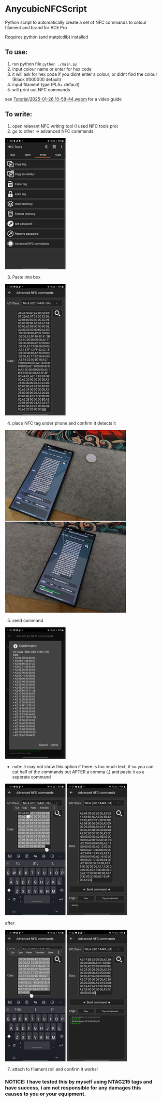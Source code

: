 # AnycubicNFCScript

Python script to automatically create a set of NFC commands to colour filament and brand for ACE Pro 

Requires python (and matplotlib) installed

## To use:

1. run python file `python ./main.py`
2. input colour name or enter for hex code
3. it will ask for hex code if you didnt enter a colour, or didnt find the colour (Black #000000 default)
4. input filament type (PLA+ default)
5. will print out NFC commands
 
 
see <a href="Tutorial/2025-01-26 10-58-44.webm">Tutorial/2025-01-26 10-58-44.webm</a> for a video guide

 
## To write:

1. open relevant NFC writing tool (I used NFC tools pro)
2. go to other -> advanced NFC commands


<img src="Tutorial/Screenshot_20250126_110040_NFC%20Tools.jpg" width="200px"/>

3. Paste into box
<img src="Tutorial/Screenshot_20250126_110055_NFC Tools.jpg" width="200px"/>

4. place NFC tag under phone and confirm it detects it

<img src="Tutorial/20250126_110130.jpg" height="300px"/>

<img src="Tutorial/20250126_110137.jpg" height="300px"/>

5. send command

 <img src="Tutorial/Screenshot_20250126_110143_NFC Tools.jpg" width="200px"/>

 * note: it may not show this option if there is too much text, if so you can cut half of the commands out AFTER a comma (,) and paste it as a seperate command

<img src="Tutorial/Screenshot_20250126_110105_NFC Tools.jpg" width="200px"/>
<img src="Tutorial/Screenshot_20250126_110118_NFC Tools.jpg" width="200px"/>

after:

<img src="Tutorial/Screenshot_20250126_110156_NFC Tools.jpg" width="200px"/>
<img src="Tutorial/Screenshot_20250126_110206_NFC Tools.jpg" width="200px"/>

7. attach to filament roll and confirm it works!


### NOTICE: I have tested this by myself using NTAG215 tags and have success, i am not responsible for any damages this causes to you or your equipment.
